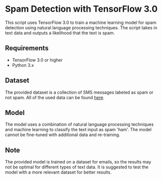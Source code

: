 # Spam Detection with TensorFlow 3.0
This script uses TensorFlow 3.0 to train a machine learning model for spam detection using natural language processing techniques. The script takes in text data and outputs a likelihood that the text is spam.

## Requirements
- TensorFlow 3.0 or higher
- Python 3.x

## Dataset
The provided dataset is a collection of SMS messages labeled as spam or not spam.  All of the used data can be found [here](https://www.kaggle.com/datasets/bagavathypriya/spam-ham-dataset).

## Model
The model uses a combination of natural language processing techniques and machine learning to classify the text input as spam 'ham'. The model cannot be fine-tuned with additional data and re-training.

## Note
The provided model is trained on a dataset for emails, so the results may not be optimal for different types of text data. It is suggested to test the model with a more relevant dataset for better results.
